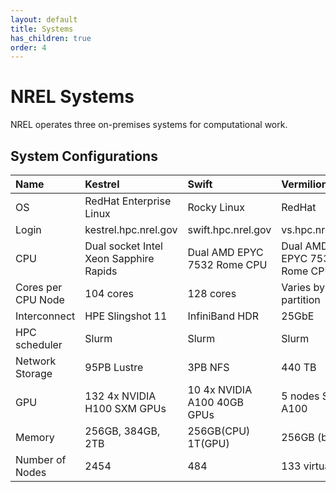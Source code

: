 ```yaml
---
layout: default
title: Systems
has_children: true
order: 4
---
```


# NREL Systems
NREL operates three on-premises systems for computational work. 

## System Configurations

| Name        | Kestrel |  Swift        | Vermilion     | 
| :---------- | :------ |  :----------- | :------------- |
| OS          | RedHat Enterprise Linux |  Rocky Linux    | RedHat       |
| Login       | kestrel.hpc.nrel.gov |  swift.hpc.nrel.gov | vs.hpc.nrel.gov |
| CPU         | Dual socket Intel Xeon Sapphire Rapids |  Dual AMD EPYC 7532 Rome CPU | Dual AMD EPYC 7532 Rome CPU |
| Cores per CPU Node | 104 cores |  128 cores | Varies by partition | 
| Interconnect | HPE Slingshot 11 | InfiniBand HDR| 25GbE |
| HPC scheduler | Slurm | Slurm | Slurm |
| Network Storage | 95PB Lustre | 3PB NFS | 440 TB
| GPU         | 132 4x NVIDIA H100 SXM GPUs | 10 4x NVIDIA A100 40GB GPUs | 5 nodes Single A100
| Memory      | 256GB, 384GB, 2TB | 256GB(CPU) 1T(GPU) | 256GB (base)
| Number of Nodes| 2454 | 484 | 133 virtual |


